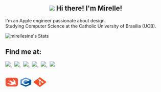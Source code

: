 <h2 align="center"><img src = "https://raw.githubusercontent.com/MartinHeinz/MartinHeinz/master/wave.gif" width = 24px> Hi there! I'm Mirelle!</h3>

I'm an Apple engineer passionate about design.<br>
Studying Computer Science at the Catholic University of Brasilia (UCB).<br>

![mirellesine's Stats](https://github-readme-stats.vercel.app/api?username=mirellesine&theme=react&show_icons=true&hide_border=true&count_private=true)


## Find me at:
<p align="left">
    <a href="mailto:mirellesine@gmail.com">
        <img src="https://img.shields.io/badge/gmail-D14836?&style=for-the-badge&logo=gmail&logoColor=white">
    </a>
    &nbsp;
    <a href="https://www.linkedin.com/in/mirelle-sine">
        <img src="https://img.shields.io/badge/linkedin-%230077B5.svg?&style=for-the-badge&logo=linkedin&logoColor=white">
    </a>
    &nbsp;
    <a href="https://www.discordapp.com/users/mirellesine">
        <img src="https://img.shields.io/badge/Discord-%237289DA.svg?style=for-the-badge&logo=discord&logoColor=white">
    </a>
    &nbsp;
    <a href="https://mirellesine.itch.io">
        <img src="https://img.shields.io/badge/Itch-%23FF0B34.svg?style=for-the-badge&logo=Itch.io&logoColor=white">
    </a>
    &nbsp;
    <a href="https://apps.apple.com/br/developer/mirelle-alves-sine/id1699882351">
        <img src="https://img.shields.io/badge/App_Store-0D96F6?style=for-the-badge&logo=app-store&logoColor=white">
    </a>
    &nbsp;
    <a href="https://www.behance.net/mirellealves1">
        <img src="https://img.shields.io/badge/Behance-1769ff?style=for-the-badge&logo=behance&logoColor=white">
    </a>
    
    
</p>
<div style="display: inline_block"><br>
  <img align="center" alt="Swift" height="30" width="40" src="https://raw.githubusercontent.com/devicons/devicon/1119b9f84c0290e0f0b38982099a2bd027a48bf1/icons/swift/swift-original.svg">
    <img align="center" alt="c" height="30" width="40" src="https://raw.githubusercontent.com/devicons/devicon/1119b9f84c0290e0f0b38982099a2bd027a48bf1/icons/c/c-original.svg">
  <img align="center" alt="Git" height="30" width="40" src="https://raw.githubusercontent.com/devicons/devicon/2ae2a900d2f041da66e950e4d48052658d850630/icons/git/git-plain.svg">  
</div>
